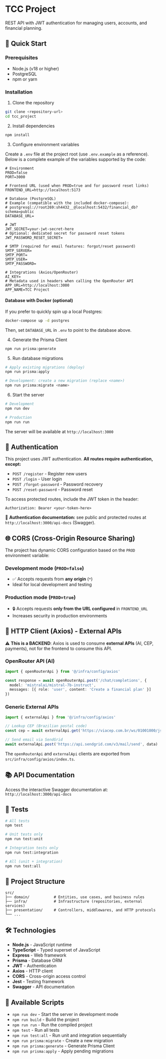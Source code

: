 # TCC Project

REST API with JWT authentication for managing users, accounts, and financial planning.

## 🚀 Quick Start

### Prerequisites

- Node.js (v18 or higher)
- PostgreSQL
- npm or yarn

### Installation

1. Clone the repository
```bash
git clone <repository-url>
cd tcc_project
```

2. Install dependencies
```bash
npm install
```

3. Configure environment variables

Create a `.env` file at the project root (use `.env.example` as a reference). Below is a complete example of the variables supported by the code:

```env
# Environment
PROD=false
PORT=3000

# Frontend URL (used when PROD=true and for password reset links)
FRONTEND_URL=http://localhost:5173

# Database (PostgreSQL)
# Example (compatible with the included docker-compose):
# postgresql://root269:sh4432__@localhost:5432/financial_db?schema=public
DATABASE_URL=

# JWT
JWT_SECRET=your-jwt-secret-here
# Optional: dedicated secret for password reset tokens
JWT_PASSWORD_RESET_SECRET=

# SMTP (required for email features: forgot/reset password)
SMTP_SERVER=
SMTP_PORT=
SMTP_USER=
SMTP_PASSWORD=

# Integrations (Axios/OpenRouter)
AI_KEY=
# Metadata used in headers when calling the OpenRouter API
APP_URL=http://localhost:3000
APP_NAME=TCC Project
```

#### Database with Docker (optional)
If you prefer to quickly spin up a local Postgres:
```bash
docker-compose up -d postgres
```
Then, set `DATABASE_URL` in `.env` to point to the database above.

4. Generate the Prisma Client
```bash
npm run prisma:generate
```

5. Run database migrations
```bash
# Apply existing migrations (deploy)
npm run prisma:apply

# Development: create a new migration (replace <name>)
npm run prisma:migrate <name>
```

6. Start the server
```bash
# Development
npm run dev

# Production
npm run run
```

The server will be available at `http://localhost:3000`

## 🔐 Authentication

This project uses JWT authentication. **All routes require authentication, except:**

- `POST /register` - Register new users
- `POST /login` - User login
- `POST /forgot-password` - Password recovery
- `POST /reset-password` - Password reset

To access protected routes, include the JWT token in the header:
```
Authorization: Bearer <your-token-here>
```

📖 **Authentication documentation:** see public and protected routes at `http://localhost:3000/api-docs` (Swagger).

## 🌐 CORS (Cross-Origin Resource Sharing)

The project has dynamic CORS configuration based on the `PROD` environment variable:

### Development mode (`PROD=false`)
- ✅ Accepts requests from **any origin** (`*`)
- Ideal for local development and testing

### Production mode (`PROD=true`)
- 🔒 Accepts requests **only from the URL configured** in `FRONTEND_URL`
- Increases security in production environments

## 📡 HTTP Client (Axios) - External APIs

⚠️ **This is a BACKEND**: Axios is used to consume **external APIs** (AI, CEP, payments), not for the frontend to consume this API.

### OpenRouter API (AI)
```typescript
import { openRouterApi } from '@/infra/config/axios'

const response = await openRouterApi.post('/chat/completions', {
  model: 'mistralai/mistral-7b-instruct',
  messages: [{ role: 'user', content: 'Create a financial plan' }]
})
```

### Generic External APIs
```typescript
import { externalApi } from '@/infra/config/axios'

// Lookup CEP (Brazilian postal code)
const cep = await externalApi.get('https://viacep.com.br/ws/01001000/json/')

// Send email via SendGrid
await externalApi.post('https://api.sendgrid.com/v3/mail/send', data)
```

The `openRouterApi` and `externalApi` clients are exported from `src/infra/config/axios/index.ts`.

## 📚 API Documentation

Access the interactive Swagger documentation at: `http://localhost:3000/api-docs`

## 🧪 Tests

```bash
# All tests
npm test

# Unit tests only
npm run test:unit

# Integration tests only
npm run test:integration

# All (unit + integration)
npm run test:all
```

## 📁 Project Structure

```
src/
├── domain/           # Entities, use cases, and business rules
├── infra/            # Infrastructure (repositories, external services)
├── presentation/     # Controllers, middlewares, and HTTP protocols
└── ...
```

## 🛠️ Technologies

- **Node.js** - JavaScript runtime
- **TypeScript** - Typed superset of JavaScript
- **Express** - Web framework
- **Prisma** - Database ORM
- **JWT** - Authentication
- **Axios** - HTTP client
- **CORS** - Cross-origin access control
- **Jest** - Testing framework
- **Swagger** - API documentation

## 📝 Available Scripts

- `npm run dev` - Start the server in development mode
- `npm run build` - Build the project
- `npm run run` - Run the compiled project
- `npm test` - Run all tests
- `npm run test:all` - Run unit and integration sequentially
- `npm run prisma:migrate` - Create a new migration
- `npm run prisma:generate` - Generate Prisma Client
- `npm run prisma:apply` - Apply pending migrations
